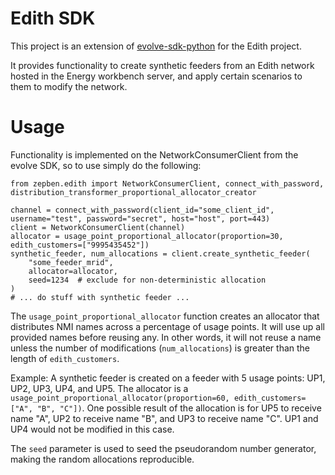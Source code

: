 # Edith SDK #

This project is an extension of [evolve-sdk-python](https://github.com/zepben/evolve-sdk-python) for the Edith project.

It provides functionality to create synthetic feeders from an Edith network hosted in the Energy workbench server,
and apply certain scenarios to them to modify the network.

# Usage #

Functionality is implemented on the NetworkConsumerClient from the evolve SDK, so to use simply do the following:

    from zepben.edith import NetworkConsumerClient, connect_with_password, distribution_transformer_proportional_allocator_creator
    
    channel = connect_with_password(client_id="some_client_id", username="test", password="secret", host="host", port=443)
    client = NetworkConsumerClient(channel)
    allocator = usage_point_proportional_allocator(proportion=30, edith_customers=["9995435452"])
    synthetic_feeder, num_allocations = client.create_synthetic_feeder(
        "some_feeder_mrid",
        allocator=allocator,
        seed=1234  # exclude for non-deterministic allocation
    )
    # ... do stuff with synthetic feeder ...
    
The `usage_point_proportional_allocator` function creates an allocator that distributes NMI names across a percentage
of usage points. It will use up all provided names before reusing any. In other words, it will not reuse a name unless
the number of modifications (`num_allocations`) is greater than the length of `edith_customers`.

Example: A synthetic feeder is created on a feeder with 5 usage points: UP1, UP2, UP3, UP4, and UP5. The allocator is
a `usage_point_proportional_allocator(proportion=60, edith_customers=["A", "B", "C"])`. One possible result of the
allocation is for UP5 to receive name "A", UP2 to receive name "B", and UP3 to receive name "C". UP1 and UP4 would not
be modified in this case.

The `seed` parameter is used to seed the pseudorandom number generator, making the random allocations reproducible.
